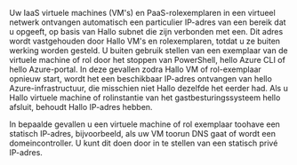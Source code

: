 Uw IaaS virtuele machines (VM's) en PaaS-rolexemplaren in een virtueel netwerk ontvangen automatisch een particulier IP-adres van een bereik dat u opgeeft, op basis van Hallo subnet die zijn verbonden met een. Dit adres wordt vastgehouden door Hallo VM's en rolexemplaren, totdat u ze buiten werking worden gesteld. U buiten gebruik stellen van een exemplaar van de virtuele machine of rol door het stoppen van PowerShell, hello Azure CLI of hello Azure-portal. In deze gevallen zodra Hallo VM of rol-exemplaar opnieuw start, wordt het een beschikbaar IP-adres ontvangen van hello Azure-infrastructuur, die misschien niet Hallo dezelfde het eerder had. Als u Hallo virtuele machine of rolinstantie van het gastbesturingssysteem hello afsluit, behoudt Hallo IP-adres hebben.  

In bepaalde gevallen u een virtuele machine of rol exemplaar toohave een statisch IP-adres, bijvoorbeeld, als uw VM toorun DNS gaat of wordt een domeincontroller. U kunt dit doen door in te stellen van een statisch privé IP-adres.

